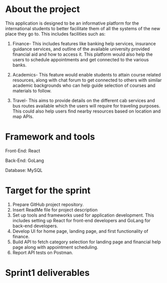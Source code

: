 # About the project
This application is designed to be an informative platform for the international students to better facilitate them of all the systems of the new place they go to. This includes facilities such as:
  1. Finance-
     This includes features like banking help services, insurance guidance services, and outline of the available university provided financial aid and how to access it. This platform would also help the users to schedule appointments and get connected to the various banks.
     
  2. Academics-
     This feature would enable students to attain course related resources, along with chat forum to get connected to others with similar academic backgrounds who can help guide selection of courses and materials to follow.
     
  3. Travel-
     This aims to provide details on the different cab services and bus routes available which the users will require for traveling purposes. This could also help users find nearby resources based on location and map APIs.
     

# Framework and tools
Front-End: React

Back-End: GoLang

Database: MySQL


# Target for the sprint
1. Prepare GitHub project repository.
2. Insert ReadMe file for project description
3. Set up tools and frameworks used for application development. This includes setting up React for front-end developers and GoLang for back-end developers.
4. Develop UI for home page, landing page, and first functionality of finance.
5. Build API to fetch category selection for landing page and financial help page along with appointment scheduling.
6. Report API tests on Postman.


# Sprint1 deliverables

